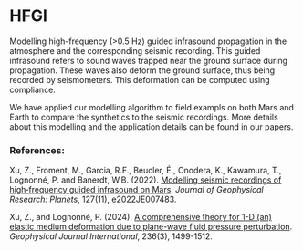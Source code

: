 # HFGI
Modelling high-frequency (>0.5 Hz) guided infrasound propagation in the atmosphere and the corresponding seismic recording. This guided infrasound refers to sound waves trapped near the ground surface during propagation. These waves also deform the ground surface, thus being recorded by seismometers. This deformation can be computed using compliance. 

We have applied our modelling algorithm to field exampls on both Mars and Earth to compare the synthetics to the seismic recordings. More details about this modelling and the application details can be found in our papers. 

### References:
Xu, Z., Froment, M., Garcia, R.F., Beucler, É., Onodera, K., Kawamura, T., Lognonné, P. and Banerdt, W.B. (2022). [Modelling seismic recordings of high‐frequency guided infrasound on Mars](https://agupubs.onlinelibrary.wiley.com/doi/abs/10.1029/2022JE007483). *Journal of Geophysical Research: Planets*, 127(11), e2022JE007483.

Xu, Z., and Lognonné, P. (2024). [A comprehensive theory for 1-D (an) elastic medium deformation due to plane-wave fluid pressure perturbation](https://academic.oup.com/gji/article/236/3/1499/7512211). *Geophysical Journal International*, 236(3), 1499-1512.


